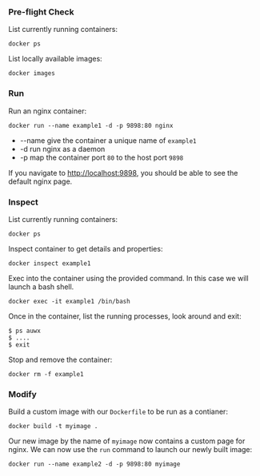 
### Pre-flight Check
List currently running containers:

```
docker ps
```

List locally available images:

```
docker images
```

### Run
Run an nginx container:

```
docker run --name example1 -d -p 9898:80 nginx
```
- --name give the container a unique name of `example1`
- -d run nginx as a daemon
- -p map the container port `80` to the host port `9898`

If you navigate to [http://localhost:9898](http://localhost:9898), you should be
able to see the default nginx page.

### Inspect
List currently running containers:

```
docker ps
```

Inspect container to get details and properties:

```
docker inspect example1
```

Exec into the container using the provided command.  In this case we will launch
a bash shell.

```
docker exec -it example1 /bin/bash
```

Once in the container, list the running processes, look around and exit:

```
$ ps auwx
$ ....
$ exit
```

Stop and remove the container:

```
docker rm -f example1
```

### Modify

Build a custom image with our `Dockerfile` to be run as a  contianer:

```
docker build -t myimage .
```

Our new image by the name of `myimage` now contains a custom page for nginx.  We
can now use the `run` command to launch our newly built image:

```
docker run --name example2 -d -p 9898:80 myimage
```
